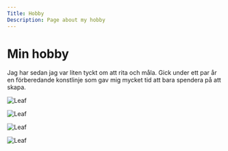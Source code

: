 ```yaml
---
Title: Hobby
Description: Page about my hobby
---
```


Min hobby
==================

Jag har sedan jag var liten tyckt om att rita och måla. Gick under ett par år en förberedande konstlinje som gav mig mycket tid att
bara spendera på att skapa.

![Leaf](%base_url%/image/leaf_256x256.png)

![Leaf](image/leaf_256x256.png)


![Leaf](image/leaf_256x256.png?h=250&w=50&stretch)


![Leaf](image/leaf_256x256.png?h=250&w=50&crop-to-fit)